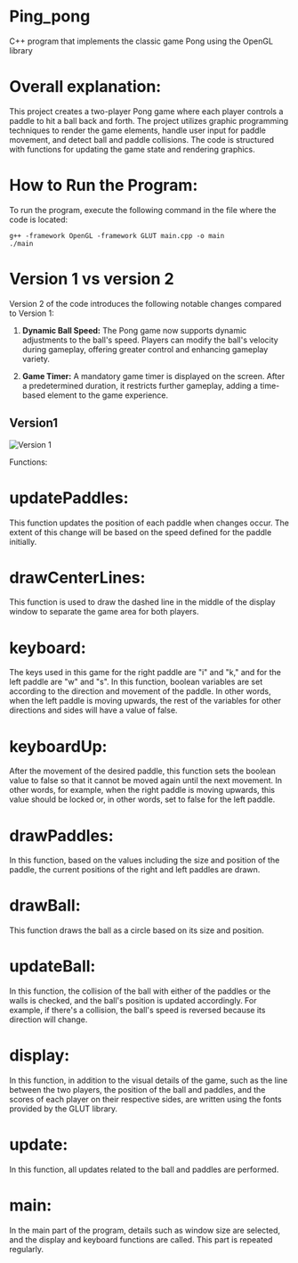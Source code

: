 # Ping_pong
 C++ program that implements the classic game Pong using the OpenGL library

# Overall explanation:

This project creates a two-player Pong game where each player controls a paddle to hit a ball back and forth. The project utilizes graphic programming techniques to render the game elements, handle user input for paddle movement, and detect ball and paddle collisions. The code is structured with functions for updating the game state and rendering graphics.

# How to Run the Program:

To run the program, execute the following command in the file where the code is located:
``` 
g++ -framework OpenGL -framework GLUT main.cpp -o main
./main
```
# Version 1 vs version 2

Version 2 of the code introduces the following notable changes compared to Version 1:

1. **Dynamic Ball Speed:** The Pong game now supports dynamic adjustments to the ball's speed. Players can modify the ball's velocity during gameplay, offering greater control and enhancing gameplay variety.

2. **Game Timer:** A mandatory game timer is displayed on the screen. After a predetermined duration, it restricts further gameplay, adding a time-based element to the game experience.


## Version1
![Version 1](https://github.com/Mitraaaaa/Ping_pong/tree/main/version1/giff.giff)

Functions:

# updatePaddles: 
This function updates the position of each paddle when changes occur. The extent of this change will be based on the speed defined for the paddle initially.

# drawCenterLines: 
This function is used to draw the dashed line in the middle of the display window to separate the game area for both players.

# keyboard: 
The keys used in this game for the right paddle are "i" and "k," and for the left paddle are "w" and "s". In this function, boolean variables are set according to the direction and movement of the paddle. In other words, when the left paddle is moving upwards, the rest of the variables for other directions and sides will have a value of false.

# keyboardUp: 
After the movement of the desired paddle, this function sets the boolean value to false so that it cannot be moved again until the next movement. In other words, for example, when the right paddle is moving upwards, this value should be locked or, in other words, set to false for the left paddle.

# drawPaddles: 
In this function, based on the values including the size and position of the paddle, the current positions of the right and left paddles are drawn.

# drawBall: 
This function draws the ball as a circle based on its size and position.

# updateBall: 
In this function, the collision of the ball with either of the paddles or the walls is checked, and the ball's position is updated accordingly. For example, if there's a collision, the ball's speed is reversed because its direction will change.

# display: 
In this function, in addition to the visual details of the game, such as the line between the two players, the position of the ball and paddles, and the scores of each player on their respective sides, are written using the fonts provided by the GLUT library.

# update: 
In this function, all updates related to the ball and paddles are performed.

# main: 
In the main part of the program, details such as window size are selected, and the display and keyboard functions are called. This part is repeated regularly.
